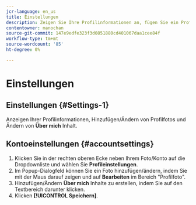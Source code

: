 ```yaml
---
jcr-language: en_us
title: Einstellungen
description: Zeigen Sie Ihre Profilinformationen an, fügen Sie ein Profilfoto hinzu bzw. ändern Sie es und ändern Sie den Inhalt von "Über mich".
contentowner: manochan
source-git-commit: 147e9edfe323f3d0851880cd401067daa1cee84f
workflow-type: tm+mt
source-wordcount: '85'
ht-degree: 0%

---
```




# Einstellungen

## Einstellungen {#Settings-1}

Anzeigen Ihrer Profilinformationen, Hinzufügen/Ändern von Profilfotos und Ändern von **Über mich** Inhalt.

## Kontoeinstellungen {#accountsettings}

1. Klicken Sie in der rechten oberen Ecke neben Ihrem Foto/Konto auf die Dropdownliste und wählen Sie **Profileinstellungen**.
1. Im Popup-Dialogfeld können Sie ein Foto hinzufügen/ändern, indem Sie mit der Maus darauf zeigen und auf **Bearbeiten** im Bereich &quot;Profilfoto&quot;.
1. Hinzufügen/Ändern **Über mich** Inhalte zu erstellen, indem Sie auf den Textbereich darunter klicken.
1. Klicken **[!UICONTROL Speichern]**.
